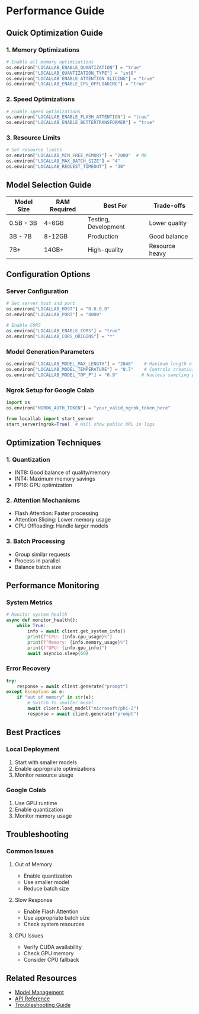 # Performance Guide

## Quick Optimization Guide

### 1. Memory Optimizations
```python
# Enable all memory optimizations
os.environ["LOCALLAB_ENABLE_QUANTIZATION"] = "true"
os.environ["LOCALLAB_QUANTIZATION_TYPE"] = "int8"
os.environ["LOCALLAB_ENABLE_ATTENTION_SLICING"] = "true"
os.environ["LOCALLAB_ENABLE_CPU_OFFLOADING"] = "true"
```

### 2. Speed Optimizations
```python
# Enable speed optimizations
os.environ["LOCALLAB_ENABLE_FLASH_ATTENTION"] = "true"
os.environ["LOCALLAB_ENABLE_BETTERTRANSFORMER"] = "true"
```

### 3. Resource Limits
```python
# Set resource limits
os.environ["LOCALLAB_MIN_FREE_MEMORY"] = "2000"  # MB
os.environ["LOCALLAB_MAX_BATCH_SIZE"] = "4"
os.environ["LOCALLAB_REQUEST_TIMEOUT"] = "30"
```

## Model Selection Guide

| Model Size | RAM Required | Best For | Trade-offs |
|------------|--------------|-----------|------------|
| 0.5B - 3B  | 4-6GB       | Testing, Development | Lower quality |
| 3B - 7B    | 8-12GB      | Production | Good balance |
| 7B+        | 14GB+       | High-quality | Resource heavy |

## Configuration Options

### Server Configuration
```python
# Set server host and port
os.environ["LOCALLAB_HOST"] = "0.0.0.0"
os.environ["LOCALLAB_PORT"] = "8000"

# Enable CORS
os.environ["LOCALLAB_ENABLE_CORS"] = "true"
os.environ["LOCALLAB_CORS_ORIGINS"] = "*"
```

### Model Generation Parameters
```python
os.environ["LOCALLAB_MODEL_MAX_LENGTH"] = "2048"    # Maximum length of generated text
os.environ["LOCALLAB_MODEL_TEMPERATURE"] = "0.7"    # Controls creativity (0.0 to 1.0)
os.environ["LOCALLAB_MODEL_TOP_P"] = "0.9"         # Nucleus sampling probability
```

### Ngrok Setup for Google Colab
```python
import os
os.environ["NGROK_AUTH_TOKEN"] = "your_valid_ngrok_token_here"

from locallab import start_server
start_server(ngrok=True)  # Will show public URL in logs
```

## Optimization Techniques

### 1. Quantization
- INT8: Good balance of quality/memory
- INT4: Maximum memory savings
- FP16: GPU optimization

### 2. Attention Mechanisms
- Flash Attention: Faster processing
- Attention Slicing: Lower memory usage
- CPU Offloading: Handle larger models

### 3. Batch Processing
- Group similar requests
- Process in parallel
- Balance batch size

## Performance Monitoring

### System Metrics
```python
# Monitor system health
async def monitor_health():
    while True:
        info = await client.get_system_info()
        print(f"CPU: {info.cpu_usage}%")
        print(f"Memory: {info.memory_usage}%")
        print(f"GPU: {info.gpu_info}")
        await asyncio.sleep(60)
```

### Error Recovery
```python
try:
    response = await client.generate("prompt")
except Exception as e:
    if "out of memory" in str(e):
        # Switch to smaller model
        await client.load_model("microsoft/phi-2")
        response = await client.generate("prompt")
```

## Best Practices

### Local Deployment
1. Start with smaller models
2. Enable appropriate optimizations
3. Monitor resource usage

### Google Colab
1. Use GPU runtime
2. Enable quantization
3. Monitor memory usage

## Troubleshooting

### Common Issues
1. Out of Memory
   - Enable quantization
   - Use smaller model
   - Reduce batch size

2. Slow Response
   - Enable Flash Attention
   - Use appropriate batch size
   - Check system resources

3. GPU Issues
   - Verify CUDA availability
   - Check GPU memory
   - Consider CPU fallback

## Related Resources
- [Model Management](./models.md)
- [API Reference](../API.md)
- [Troubleshooting Guide](../TROUBLESHOOTING.md)
